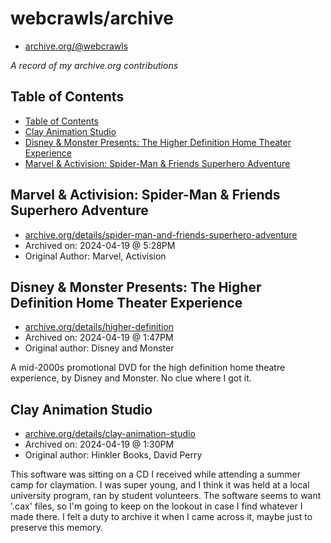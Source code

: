 # webcrawls/archive

- [archive.org/@webcrawls](archive.org/details/@webcrawls)

_A record of my archive.org contributions_

## Table of Contents

- [Table of Contents](#table-of-contents)
- [Clay Animation Studio](#clay-animation-studio)
- [Disney & Monster Presents: The Higher Definition Home Theater Experience](#disney--monster-presents-the-higher-definition-home-theater-experience)
- [Marvel & Activision: Spider-Man & Friends Superhero Adventure](#marvel--activision-spider-man--friends-superhero-adventure)

## Marvel & Activision: Spider-Man & Friends Superhero Adventure

- [archive.org/details/spider-man-and-friends-superhero-adventure](https://archive.org/details/spider-man-and-friends-superhero-adventure)
- Archived on: 2024-04-19 @ 5:28PM
- Original Author: Marvel, Activision

## Disney & Monster Presents: The Higher Definition Home Theater Experience

- [archive.org/details/higher-definition](https://archive.org/details/higher-definition)
- Archived on: 2024-04-19 @ 1:47PM
- Original author: Disney and Monster

A mid-2000s promotional DVD for the high definition home theatre experience, by Disney and Monster. No clue where I got it.

## Clay Animation Studio

- [archive.org/details/clay-animation-studio](https://archive.org/details/clay-animation-studio)
- Archived on: 2024-04-19 @ 1:30PM
- Original author: Hinkler Books, David Perry

This software was sitting on a CD I received while attending a summer camp for claymation.
I was super young, and I think it was held at a local university program, ran by student volunteers.
The software seems to want '.cax' files, so I'm going to keep on the lookout in case I find whatever I made there.
I felt a duty to archive it when I came across it, maybe just to preserve this memory.
